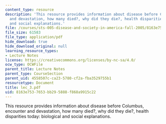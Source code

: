 ```yaml
---
content_type: resource
description: 'This resource provides information about disease before Columbus, encounter
  and devastation, how many died?, why did they die?, health disparities today: biological
  and social explanations.'
file: /courses/sts-005-disease-and-society-in-america-fall-2005/8163e7537653bb295888f868a9915c22_lec_3.pdf
file_size: 61583
file_type: application/pdf
hide_download: true
hide_download_original: null
learning_resource_types:
- Lecture Notes
license: https://creativecommons.org/licenses/by-nc-sa/4.0/
ocw_type: OCWFile
parent_title: Lecture Notes
parent_type: CourseSection
parent_uid: 4558507c-ca23-5780-cf2a-fba3529755b1
resourcetype: Document
title: lec_3.pdf
uid: 8163e753-7653-bb29-5888-f868a9915c22
---
```

This resource provides information about disease before Columbus, encounter and devastation, how many died?, why did they die?, health disparities today: biological and social explanations.